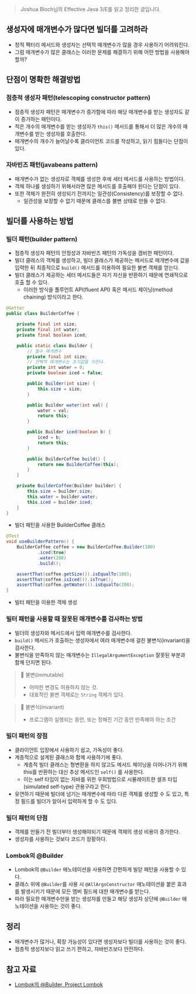 > Joshua Bloch님의 Effective Java 3/E를 읽고 정리한 글입니다.
>

## 생성자에 매개변수가 많다면 빌더를 고려하라

- 정적 팩터리 메서드와 생성자는 선택적 매개변수가 많을 경우 사용하기 어려워진다.
- 그럼 매개변수가 많은 클래스는 이러한 문제를 해결하기 위해 어떤 방법을 사용해야 할까?

## 단점이 명확한 해결방법

### 점층적 생성자 패턴(telescoping constructor pattern)

- 점층적 생성자 패턴은 매개변수가 증가함에 따라 해당 매개변수를 받는 생성자도 같이 증가하는 패턴이다.
- 적은 개수의 매개변수를 받는 생성자가 `this()` 메서드를 통해서 더 많은 개수의 매개변수를 받는 생성자를 호출한다.
- 매개변수의 개수가 늘어날수록 클라이언트 코드를 작성하고, 읽기 힘들다는 단점이 있다.

### 자바빈즈 패턴(javabeans pattern)

- 매개변수가 없는 생성자로 객체를 생성한 후에 세터 메서드를 사용하는 방법이다.
- 객체 하나를 생성하기 위해서라면 많은 메서드를 호출해야 된다는 단점이 있다.
- 또한 객체가 완전히 생성되기 전까지는 일관성(Consistency)를 보장할 수 없다.
    - 일관성을 보장할 수 없기 때문에 클래스를 불변 상태로 만들 수 없다.
    

## 빌더를 사용하는 방법

### 빌더 패턴(builder pattern)

- 점층적 생성자 패턴의 안정성과 자바빈즈 패턴의 가독성을 겸비한 패턴이다.
- 빌더 클래스의 객체를 생성하고, 빌더 클래스가 제공하는 메서드로 매개변수에 값을 입력한 뒤 최종적으로 `build()` 메서드를 이용하여 필요한 불변 객체를 얻는다.
- 빌더 클래스가 제공하는 세터 메서드들은 자기 자신을 반환하기 때문에 연쇄적으로 호출 할 수 있다.
    - 이러한 방식을 플루언트 API(fluent API) 혹은 메서드 체이닝(method chaining) 방식이라고 한다.

```java
@Getter
public class BuilderCoffee {

    private final int size;
    private final int water;
    private final boolean iced;

    public static class Builder {
        // 필수 매개변수
        private final int size;
        // 선택적 매개변수는 초기값을 가진다.
        private int water = 0;
        private boolean iced = false;

        public Builder(int size) {
            this.size = size;
        }

        public Builder water(int val) {
            water = val;
            return this;
        }

        public Builder iced(boolean b) {
            iced = b;
            return this;
        }

        public BuilderCoffee build() {
            return new BuilderCoffee(this);
        }
    }

    private BuilderCoffee(Builder builder) {
        this.size = builder.size;
        this.water = builder.water;
        this.iced = builder.iced;
    }
}
```

- 빌더 패턴을 사용한 BuilderCoffee 클래스

```java
@Test
void useBuilderPattern() {
    BuilderCoffee coffee = new BuilderCoffee.Builder(100)
            .iced(true)
            .water(200)
            .build();

    assertThat(coffee.getSize()).isEqualTo(100);
    assertThat(coffee.isIced()).isTrue();
    assertThat(coffee.getWater()).isEqualTo(200);
}
```

- 빌터 패턴을 이용한 객체 생성

### 빌터 패턴을 사용할 때 잘못된 매개변수를 검사하는 방법

- 빌더의 생성자와 메서드에서 입력 매개변수를 검사한다.
- `build()` 메서드가 호출하는 생성자에서 여러 매개변수에 걸친 불변식(invariant)을 검사한다.
- 불변식을 만족하지 않는 매개변수는 `IllegalArgumentException` 잘못된 부분과 함께 던지면 된다.

> 📌 불변(immutable)
> 
> - 어떠한 변경도 허용하지 않는 것.
> - 대표적인 불변 객체로는 `String` 객체가 있다.

> 📌 불변식(invariant)
> 
> - 프로그램이 실행되는 동안, 또는 정해진 기간 동안 만족해야 하는 조건

### 빌더 패턴의 장점

- 클라이언트 입장에서 사용하기 쉽고, 가독성이 좋다.
- 계층적으로 설계된 클래스와 함께 사용하기에 좋다.
    - 계층적 빌더 클래스는 형변환을 하지 않고도 메서드 체이닝을 이어나가기 위해 this를 반환하는 대신 추상 메서드인 `self()` 를 사용한다.
    - 이는 self 타입이 없는 자바를 위한 우회방법으로 시뮬레이트한 셀프 타입(simulated self-type) 관용구라고 한다.
- 유연하기 때문에 빌더에 넘기는 매개변수에 따라 다른 객체를 생성할 수 도 있고, 특정 필드를 빌더가 알아서 입력하게 할 수 도 있다.

### 빌더 패턴의 단점

- 객체를 만들기 전 빌더부터 생성해야되기 때문에 객체의 생성 비용이 증가한다.
- 생성자를 사용하는 것보다 코드가 장황하다.

### Lombok의 @Builder

- Lombok의 `@Builder` 애노테이션을 사용하면 간편하게 빌덛 패턴을 사용할 수 있다.
- 클래스 위에 `@Builder`를 사용 시 `@AllArgsConstructor` 애노테이션을 붙은 효과를 발생시키기 때문에 모든 멤버 필드에 대한 매개변수를 받는다.
- 따라 필요한 매개변수만을 받는 생성자를 만들고 해당 생성자 상단에 `@Builder` 애노테이션을 사용하는 것이 좋다.

## 정리

- 매개변수가 많거나, 확장 가능성이 있다면 생성자보다 빌더를 사용하는 것이 좋다.
- 점층적 생성자보다 읽고 쓰기 편하고, 자바빈즈보다 안전하다.

## 참고 자료

- [Lombok의 @Builder, Project Lombok](https://projectlombok.org/features/Builder)